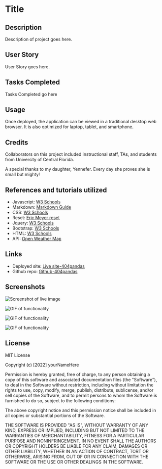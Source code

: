 # Title
<!-- Don't forget to add a blank line between each string to form a linebreak -->

## Description

Description of project goes here.

## User Story

User Story goes here.

## Tasks Completed

Tasks Completed go here

## Usage

Once deployed, the application can be viewed in a traditional desktop web browser. It is also optimized for laptop, tablet, and smartphone.

## Credits

Collaborators on this project included instructional staff, TAs, and students from University of Central Florida.

A special thanks to my daughter, Yennefer. Every day she proves she is small but mighty!

## References and tutorials utilized
<!-- Remove any pre-filled resources not used in building of project -->
<!-- Add to list using the following format: -->
<!-- * Source Subject: [Source] (https://www.sourceLink.com/) -->
* Javascript: [W3 Schools](https://www.w3schools.com/js/js_intro.asp/)
* Markdown: [Markdown Guide](https://www.markdownguide.org/basic-syntax/)
* CSS: [W3 Schools](https://www.w3schools.com/cssref/)
* Reset: [Eric Meyer reset](https://meyerweb.com/eric/tools/css/reset/)
* Jquery: [W3 Schools](https://www.w3schools.com/jquery/default.asp/)
* Bootstrap: [W3 Schools](https://www.w3schools.com/bootstrap/default.asp/)
* HTML: [W3 Schools](https://www.w3schools.com/html/)
* API: [Open Weather Map](https://api.openweathermap.org/data/3.0/onecall?lat={lat}&lon={lon}&exclude={part}&appid=2a486f5bbf138ec48900a8c6c87fef7c/)

## Links
<!-- Add links using the following format: -->
<!-- * Link subject: [Link title](https://www.link.com/) -->
* Deployed site: [Live site-404pandas](linkToLiveSiteHere)
* Github repo: [Github-404pandas](linkToRepoHere)

## Screenshots
<!-- Add screenshots using the following format: -->
<!-- ![Screenshot alt description](directPathOfScreenshots) -->
![Screenshot of live image](directPathHere)

![GIF of functionality](directPathHere)

![GIF of functionality](directPathHere)

![GIF of functionality](directPathHere)

## License

MIT License

Copyright (c) [2022] yourNameHere

Permission is hereby granted, free of charge, to any person obtaining a copy
of this software and associated documentation files (the "Software"), to deal
in the Software without restriction, including without limitation the rights
to use, copy, modify, merge, publish, distribute, sublicense, and/or sell
copies of the Software, and to permit persons to whom the Software is
furnished to do so, subject to the following conditions:

The above copyright notice and this permission notice shall be included in all
copies or substantial portions of the Software.

THE SOFTWARE IS PROVIDED "AS IS", WITHOUT WARRANTY OF ANY KIND, EXPRESS OR
IMPLIED, INCLUDING BUT NOT LIMITED TO THE WARRANTIES OF MERCHANTABILITY,
FITNESS FOR A PARTICULAR PURPOSE AND NONINFRINGEMENT. IN NO EVENT SHALL THE
AUTHORS OR COPYRIGHT HOLDERS BE LIABLE FOR ANY CLAIM, DAMAGES OR OTHER
LIABILITY, WHETHER IN AN ACTION OF CONTRACT, TORT OR OTHERWISE, ARISING FROM,
OUT OF OR IN CONNECTION WITH THE SOFTWARE OR THE USE OR OTHER DEALINGS IN THE
SOFTWARE.